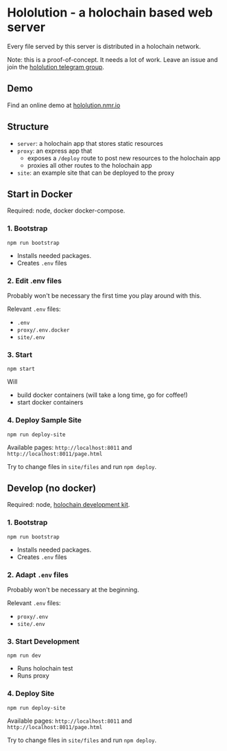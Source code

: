 # Hololution - a holochain based web server

Every file served by this server is distributed in a holochain network.

Note: this is a proof-of-concept. It needs a lot of work.
Leave an issue and join the [hololution telegram group](https://t.me/hololution).

## Demo

Find an online demo at [hololution.nmr.io](http://hololution.nmr.io)

## Structure

- `server`: a holochain app that stores static resources
- `proxy`: an express app that
  - exposes a `/deploy` route to post new resources to the holochain app
  - proxies all other routes to the holochain app
- `site`: an example site that can be deployed to the proxy

## Start in Docker

Required: node, docker docker-compose.

### 1. Bootstrap

```
npm run bootstrap
```

- Installs needed packages.
- Creates `.env` files

### 2. Edit .env files

Probably won't be necessary the first time you play around with this.

Relevant `.env` files:

- `.env`
- `proxy/.env.docker`
- `site/.env`

### 3. Start

```
npm start
```

Will

- build docker containers (will take a long time, go for coffee!)
- start docker containers

### 4. Deploy Sample Site

```
npm run deploy-site
```

Available pages: `http://localhost:8011` and `http://localhost:8011/page.html`

Try to change files in `site/files` and run `npm deploy`.

## Develop (no docker)

Required: node, [holochain development kit](https://developer.holochain.org/start.html).

### 1. Bootstrap

```
npm run bootstrap
```

- Installs needed packages.
- Creates `.env` files

### 2. Adapt `.env` files

Probably won't be necessary at the beginning.

Relevant `.env` files:

- `proxy/.env`
- `site/.env`

### 3. Start Development

```
npm run dev
```

- Runs holochain test
- Runs proxy

### 4. Deploy Site

```
npm run deploy-site
```

Available pages: `http://localhost:8011` and `http://localhost:8011/page.html`

Try to change files in `site/files` and run `npm deploy`.
